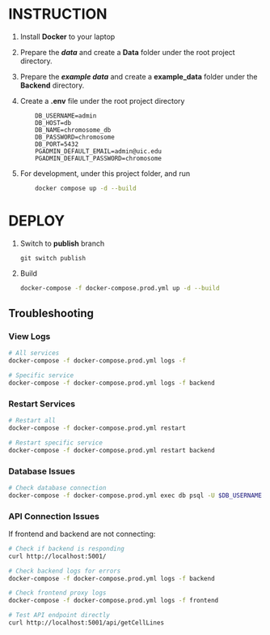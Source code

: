 # INSTRUCTION
1. Install **Docker** to your laptop

2. Prepare the **_data_** and create a **Data** folder under the root project directory.

3. Prepare the **_example data_** and create a **example_data** folder under the **Backend** directory.

4. Create a **.env** file under the root project directory
    ```dotenv
        DB_USERNAME=admin
        DB_HOST=db
        DB_NAME=chromosome_db
        DB_PASSWORD=chromosome
        DB_PORT=5432
        PGADMIN_DEFAULT_EMAIL=admin@uic.edu
        PGADMIN_DEFAULT_PASSWORD=chromosome
    ```

5. For development, under this project folder, and run 
    ```bash
        docker compose up -d --build
    ```

# DEPLOY
1. Switch to **publish** branch
    ```
    git switch publish
    ```
2. Build
    ```bash
    docker-compose -f docker-compose.prod.yml up -d --build
    ```

## Troubleshooting

### View Logs
```bash
# All services
docker-compose -f docker-compose.prod.yml logs -f

# Specific service
docker-compose -f docker-compose.prod.yml logs -f backend
```

### Restart Services
```bash
# Restart all
docker-compose -f docker-compose.prod.yml restart

# Restart specific service
docker-compose -f docker-compose.prod.yml restart backend
```

### Database Issues
```bash
# Check database connection
docker-compose -f docker-compose.prod.yml exec db psql -U $DB_USERNAME -d $DB_NAME
```

### API Connection Issues
If frontend and backend are not connecting:

```bash
# Check if backend is responding
curl http://localhost:5001/

# Check backend logs for errors
docker-compose -f docker-compose.prod.yml logs -f backend

# Check frontend proxy logs
docker-compose -f docker-compose.prod.yml logs -f frontend

# Test API endpoint directly
curl http://localhost:5001/api/getCellLines
```
